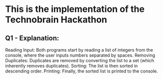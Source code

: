 ﻿# This is the implementation of the Technobrain Hackathon

## Q1 - Explanation:
Reading Input: Both programs start by reading a list of integers from the console, where the user inputs numbers separated by spaces.
Removing Duplicates: Duplicates are removed by converting the list to a set (which inherently removes duplicates).
Sorting: The list is then sorted in descending order.
Printing: Finally, the sorted list is printed to the console.
